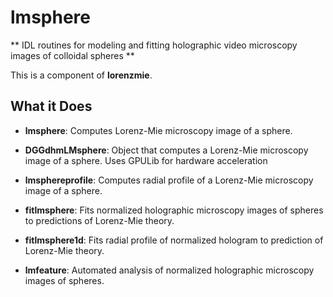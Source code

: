 # lmsphere

** IDL routines for modeling and fitting holographic
video microscopy images of colloidal spheres **

This is a component of **lorenzmie**.

## What it Does

* **lmsphere**: Computes Lorenz-Mie microscopy image of a sphere.

* **DGGdhmLMsphere**: Object that computes a Lorenz-Mie
microscopy image of a sphere.  Uses GPULib for hardware
acceleration

* **lmsphereprofile**: Computes radial profile of a Lorenz-Mie
microscopy image of a sphere.

* **fitlmsphere**: Fits normalized holographic microscopy images
of spheres to predictions of Lorenz-Mie theory.

* **fitlmsphere1d**: Fits radial profile of normalized hologram
to prediction of Lorenz-Mie theory.

* **lmfeature**: Automated analysis of normalized holographic
microscopy images of spheres.
